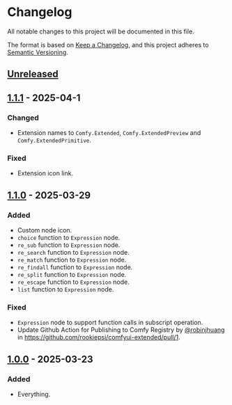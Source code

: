 # Changelog

All notable changes to this project will be documented in this file.

The format is based on [Keep a Changelog](https://keepachangelog.com/en/1.0.0/),
and this project adheres to [Semantic Versioning](https://semver.org/spec/v2.0.0.html).

## [Unreleased]

## [1.1.1] - 2025-04-1

### Changed

- Extension names to `Comfy.Extended`, `Comfy.ExtendedPreview` and `Comfy.ExtendedPrimitive`.

### Fixed

- Extension icon link.

## [1.1.0] - 2025-03-29

### Added

- Custom node icon.
- `choice` function to `Expression` node.
- `re_sub` function to `Expression` node.
- `re_search` function to `Expression` node.
- `re_match` function to `Expression` node.
- `re_findall` function to `Expression` node.
- `re_split` function to `Expression` node.
- `re_escape` function to `Expression` node.
- `list` function to `Expression` node.

### Fixed

- `Expression` node to support function calls in subscript operation.
- Update Github Action for Publishing to Comfy Registry by [@robinjhuang](https://github.com/robinjhuang) in https://github.com/rookiepsi/comfyui-extended/pull/1.

## [1.0.0] - 2025-03-23

### Added

- Everything.

[unreleased]: https://github.com/rookiepsi/comfyui-extended/compare/v1.1.1...HEAD
[1.1.1]: https://github.com/rookiepsi/comfyui-extended/releases/tag/v1.1.1
[1.1.0]: https://github.com/rookiepsi/comfyui-extended/releases/tag/v1.1.0
[1.0.0]: https://github.com/rookiepsi/comfyui-extended/releases/tag/v1.0.0
